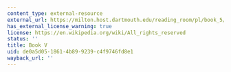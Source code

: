```yaml
---
content_type: external-resource
external_url: https://milton.host.dartmouth.edu/reading_room/pl/book_5/text.shtml
has_external_license_warning: true
license: https://en.wikipedia.org/wiki/All_rights_reserved
status: ''
title: Book V
uid: de0a5d05-1861-4b89-9239-c4f9746fd8e1
wayback_url: ''
---
```

